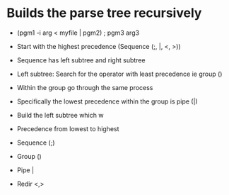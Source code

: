 # Builds the parse tree recursively
- (pgm1 -i arg < myfile | pgm2) ; pgm3 arg3
- Start with the highest precedence (Sequence (;, |, <, >))
- Sequence has left subtree and right subtree
- Left subtree: Search for the operator with least precedence ie group ()
- Within the group go through the same process
- Specifically the lowest precedence within the group is pipe (|)
- Build the left subtree which w

- Precedence from lowest to highest
- Sequence (;)
- Group ()
- Pipe |
- Redir <,>
